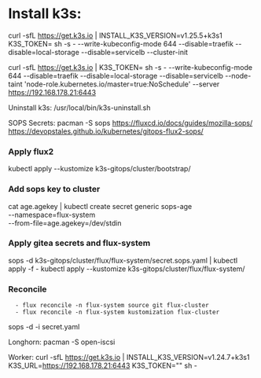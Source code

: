# Install k3s:
curl -sfL https://get.k3s.io | INSTALL_K3S_VERSION=v1.25.5+k3s1 K3S_TOKEN=<TOKEN> sh -s - --write-kubeconfig-mode 644 --disable=traefik --disable=local-storage --disable=servicelb --cluster-init


curl -sfL https://get.k3s.io | K3S_TOKEN=<TOKEN> sh -s - --write-kubeconfig-mode 644 --disable=traefik --disable=local-storage --disable=servicelb --node-taint 'node-role.kubernetes.io/master=true:NoSchedule' --server https://192.168.178.21:6443


Uninstall k3s:
/usr/local/bin/k3s-uninstall.sh

SOPS Secrets:
pacman -S sops
https://fluxcd.io/docs/guides/mozilla-sops/
https://devopstales.github.io/kubernetes/gitops-flux2-sops/

### Apply flux2
kubectl apply --kustomize k3s-gitops/cluster/bootstrap/

### Add sops key to cluster
cat age.agekey |
kubectl create secret generic sops-age \
--namespace=flux-system \
--from-file=age.agekey=/dev/stdin

### Apply gitea secrets and flux-system
sops -d k3s-gitops/cluster/flux/flux-system/secret.sops.yaml | kubectl apply -f -
kubectl apply --kustomize k3s-gitops/cluster/flux/flux-system/

### Reconcile
      - flux reconcile -n flux-system source git flux-cluster
      - flux reconcile -n flux-system kustomization flux-cluster

sops -d -i secret.yaml

Longhorn:
pacman -S open-iscsi

Worker:
curl -sfL https://get.k3s.io | INSTALL_K3S_VERSION=v1.24.7+k3s1 K3S_URL=https://192.168.178.21:6443 K3S_TOKEN="<TOKEN>" sh -


